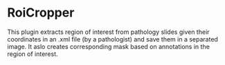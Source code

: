 # RoiCropper
This plugin extracts region of interest from pathology slides given their coordinates in an .xml file (by a pathologist) and save them in a separated image. It aslo creates corresponding mask based on annotations in the region of interest.
